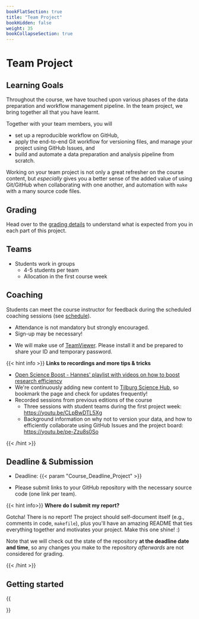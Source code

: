 ```yaml
---
bookFlatSection: true
title: "Team Project"
bookHidden: false
weight: 35
bookCollapseSection: true
---
```



# Team Project

## Learning Goals

Throughout the course, we have touched upon various phases of the data preparation and workflow management pipeline. In the team project, we bring together all that you have learnt.

Together with your team members, you will
- set up a reproducible workflow on GitHub,
- apply the end-to-end Git workflow for versioning files, and manage your project using GitHub Issues, and
- build and automate a data preparation and analysis pipeline from scratch.

Working on your team project is not only a great refresher on the course content, but *especially* gives you a better sense of the added value of using Git/GitHub when collaborating with one another, and automation with `make` with a many source code files.

## Grading

Head over to the [grading details](grading_details) to understand what is expected from you in each part of this project.

## Teams

- Students work in groups
  - 4-5 students per team
  - Allocation in the first course week
<!--
- Three types of teams
  - __(1) Regular teams__ (by default) work with data from [AirBnB](airbnb.md)
  - __(2) Students that are taking ["Online Data Collection and Management" (oDCM)](https://odcm.hannesdatta.com)__ can use the collected raw data from that course.
      - The submission (one for each course) consist of
          - your data collection, the raw data, and its documentation (focus of oDCM), and
          - the entire project pipeline (focus of dPrep, consisting of data exploration, data preparation, automation and deployment).
      - Start your workflow from the data package template.
      - Make sure that you have collected (at least) some raw data by week 5/6 in oDCM, so that you can start your team project here in dPrep.
  - __(3) (External) PhD and research master students__ auditing this course can work on their own research projects.
-->

## Coaching

Students can meet the course instructor for feedback during the scheduled coaching sessions (see [schedule](docs/course/schedule)).

- Attendance is not mandatory but strongly encouraged.
- Sign-up may be necessary!
<!--- The meetings will be recorded, and shared with other students.-->
- We will make use of [TeamViewer](https://tilburgsciencehub.com/get/teamviewer). Please install it and be prepared to share your ID and temporary password.

{{< hint info >}}
__Links to recordings and more tips & tricks__

- [Open Science Boost - Hannes' playlist with videos on how to boost research efficiency](https://www.youtube.com/playlist?list=PLdDbyJQwReWgG0JCkRFmg4o-Wo8WvSB4r)
- We're continuously adding new content to [Tilburg Science Hub](https://tilburgsciencehub.com), so bookmark the page and check for updates frequently!
- Recorded sessions from previous editions of the course
  - Three sessions with student teams during the first project week: https://youtu.be/CLpBwDTL5Xg
  - Background information on why not to version your data, and how to efficiently collaborate using GitHub Issues and the project board: https://youtu.be/pe-Zzu8s0So

{{< /hint >}}


## Deadline & Submission
- Deadline: {{< param "Course_Deadline_Project" >}}
<!--Originally 26 March 2021, 6pm; extended to 2 April 2021, 6pm.-->
- Please submit links to your GitHub repository with the necessary source code (one link per team).

{{< hint info>}}
__Where do I submit my report?__

Gotcha! There is no report! The project should self-document itself (e.g., comments in code, `makefile`), plus you'll have an amazing README that ties everything together and motivates your project. Make this one shine! :)

Note that we will check out the state of the repository __at the deadline date and time__, so any changes you make to the repository *afterwards* are not considered for grading.

{{< /hint >}}

## Getting started

{{<section>}}


<!--
You can sign up for optional team meetings with the course instructor in weeks 6-8 to gather feedback on your project. Details on how to register for a time slot will be provided to you at a later stage.
-->
